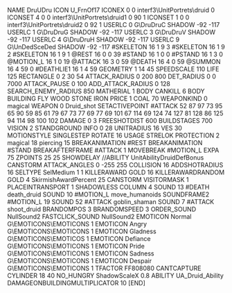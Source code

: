 NAME 			DruUDru
ICON 			U_FrnOf17
ICONEX 0 0 interf3\UnitPortrets\druid 0
ICONSET 4 0 0 interf3\UnitPortrets\druid1 0 90 1
ICONSET 1 0 0 interf3\UnitPortrets\druid2 0 92 1
USERLC 			0 G\DruDruC SHADOW -92 -117
USERLC 			1 G\DruDruG SHADOW -92 -117
USERLC 			3 G\DruDruV SHADOW -92 -117
USERLC 			4 G\DruDruH SHADOW -92 -117
USERLC 			9 G\UnDedSceDed SHADOW -92 -117
#SKELETON               16 1 9 3
#SKELETON               16 1 9 2
#SKELETON               16 1 9 1
@REST      		16 0 0 39
#STAND     		16 1 0 0
#PSTAND    		16 1 3 0
@MOTION_L  		16 1 0 19
@ATTACK    		16 3 0 59
@DEATH     		16 4 0 59
@SUMMON     		16 4 59 0 
#DEATHLIE1 		16 1 4 59
GEOMETRY 		1 14 45
SPEEDSCALE 110
LIFE     		125
RECTANGLE 		0 2 30 54
ATTACK_RADIUS 		0 200 800
DET_RADIUS 		0 0 7000
ATTACK_PAUSE 		0 100
ADD_ATTACK_RADIUS	0 128
SEARCH_ENEMY_RADIUS 	850
MATHERIAL 		1 BODY
CANKILL 		6 BODY BUILDING FLY WOOD STONE IRON
PRICE 			1 COAL 70
WEAPONKIND	 	0 magical
WEAPON 			0 Druid_shot
SETACTIVEPOINT 		#ATTACK 52 87 97 73 95 65 90 59 85 61 79 67 73 77 69 77 69 101 67 114 69 124 74 127 81 128 86 125 94 114 98 100 102
DAMAGE   		0 3
FREESHOTDIST 		600
BUILDSTAGES 		700
VISION 			2
STANDGROUND
INFO 			0 28
UNITRADIUS 		16
VES 			30
MOTIONSTYLE 		SINGLESTEP
ROTATE 			16
USAGE 			STRELOK
PROTECTION 		2 magical 18 piercing 15
BREAKANIMATION 		#REST
BREAKANIMATION 		#STAND
BREAKAFTERFRAME #ATTACK 1
MOVEBREAK 		#MOTION_L
EXPA 			75
ZPOINTS 25 25
SHOWDELAY
//ABILITY 		UnitAbilityDruidDefBonus
CANSTORM
ATTACK_ANGLES 	 	0 -255 255
COLLISION 16
ADDSHOTRADIUS 16
SELTYPE SelMedium 1 1
KILLERAWARD             GOLD 16
KILLERAWARDRANDOM       GOLD 4
SkirmishAwardPercent 25
CANSTORM
VISITORMASK 1
PLACEINTRANSPORT 1
SHADOWLESS
COLUMN 4
SOUND 13 #DEATH death_druid
SOUND 10 #MOTION_L move_humanoids
SOUNDFRAME2 #MOTION_L 19
SOUND 52 #ATTACK goblin_shaman
SOUND 7 #ATTACK shoot_druid
BRANDOMPOS 3
BRANDOMSPEED 3
ORDER_SOUND NullSound2
FASTCLICK_SOUND NullSound2
EMOTICON Normal G\EMOTICONS\EMOTICONS 1
EMOTICON Angry G\EMOTICONS\EMOTICONS 1
EMOTICON Gladness G\EMOTICONS\EMOTICOS 1
EMOTICON Defiance G\EMOTICONS\EMOTICONS 1
EMOTICON Pride G\EMOTICONS\EMOTICONS 1
EMOTICON Sadness G\EMOTICONS\EMOTICONS 1
EMOTICON Despair G\EMOTICONS\EMOTICONS 1
TFACTOR FF808080
CANTCAPTURE
CYLINDER 18 40
NO_HUNGRY
ShadowScaleX 0.8
ABILITY UA_Druid_Ability
DAMAGEONBUILDINGMULTIPLICATOR 10
[END]
